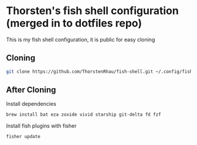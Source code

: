 # Thorsten's fish shell configuration (merged in to dotfiles repo)

This is my fish shell configuration, it is public for easy cloning

## Cloning

```sh
git clone https://github.com/ThorstenRhau/fish-shell.git ~/.config/fish
```

## After Cloning

Install dependencies

```sh
brew install bat eza zoxide vivid starship git-delta fd fzf
```

Install fish plugins with fisher

```sh
fisher update
```
